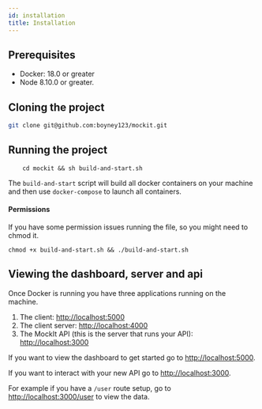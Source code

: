 ```yaml
---
id: installation
title: Installation
---
```


## Prerequisites

- Docker: 18.0 or greater
- Node 8.10.0 or greater.

## Cloning the project

```bash
git clone git@github.com:boyney123/mockit.git
```

## Running the project

```
	cd mockit && sh build-and-start.sh
```

The `build-and-start` script will build all docker containers on your machine and then use `docker-compose` to launch all containers.

#### Permissions

If you have some permission issues running the file, so you might need to chmod it.

```
chmod +x build-and-start.sh && ./build-and-start.sh
```

## Viewing the dashboard, server and api

Once Docker is running you have three applications running on the machine.

1. The client: [http://localhost:5000](http://localhost:5000)
2. The client server: [http://localhost:4000](http://localhost:4000)
3. The MockIt API (this is the server that runs your API): [http://localhost:3000](http://localhost:3000)

If you want to view the dashboard to get started go to [http://localhost:5000](http://localhost:5000).

If you want to interact with your new API go to [http://localhost:3000](http://localhost:3000).

For example if you have a `/user` route setup, go to [http://localhost:3000/user](http://localhost:3000/user) to view the data.
